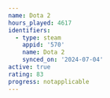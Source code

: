 ```yaml
---
name: Dota 2
hours_played: 4617
identifiers:
  - type: steam
    appid: '570'
    name: Dota 2
    synced_on: '2024-07-04'
active: true
rating: 83
progress: notapplicable
---
```


